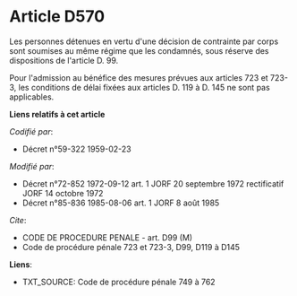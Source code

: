 # Article D570

Les personnes détenues en vertu d'une décision de contrainte par corps sont soumises au même régime que les condamnés, sous
réserve des dispositions de l'article D. 99. 

Pour l'admission au bénéfice des mesures prévues aux articles 723 et 723-3, les conditions de délai fixées aux articles D.
119 à D. 145 ne sont pas applicables.

**Liens relatifs à cet article**

_Codifié par_:

  - Décret n°59-322 1959-02-23

_Modifié par_:

  - Décret n°72-852 1972-09-12 art. 1 JORF 20 septembre 1972 rectificatif JORF 14 octobre 1972
  - Décret n°85-836 1985-08-06 art. 1 JORF 8 août 1985

_Cite_:

  - CODE DE PROCEDURE PENALE - art. D99 (M)
  - Code de procédure pénale 723 et 723-3, D99, D119 à D145

**Liens**:

  - TXT_SOURCE: Code de procédure pénale 749 à 762
